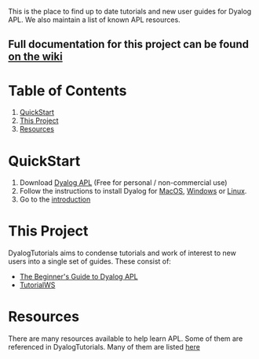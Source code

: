 This is the place to find up to date tutorials and new user guides for Dyalog APL. We also maintain a list of known APL resources.

## Full documentation for this project can be found [on the wiki](https://github.com/rikedyp/DyalogTutorials/wiki)

# Table of Contents
1. [QuickStart](#quickstart)
2. [This Project](#this-project)
3. [Resources](#resources)

# QuickStart
1. Download [Dyalog APL](https://www.dyalog.com/download-zone.htm) (Free for personal / non-commercial use)  
2. Follow the instructions to install Dyalog for [MacOS](http://docs.dyalog.com/17.0/Dyalog%20for%20macOS%20Installation%20and%20Configuration%20Guide.pdf), [Windows](http://docs.dyalog.com/17.0/Dyalog%20for%20Microsoft%20Windows%20Installation%20and%20Configuration%20Guide.pdf) or [Linux](http://docs.dyalog.com/17.0/Dyalog%20for%20UNIX%20Installation%20and%20Configuration%20Guide.pdf).  
3. Go to the [introduction](https://github.com/rikedyp/DyalogTutorials/wiki/First-Steps)

# This Project
DyalogTutorials aims to condense tutorials and work of interest to new users into a single set of guides. These consist of:
- [The Beginner's Guide to Dyalog APL](https://github.com/rikedyp/DyalogTutorials/tree/master/Beginner's%20Guide)
- [TutorialWS](/TutorialWS)

# Resources
There are many resources available to help learn APL. Some of them are referenced in DyalogTutorials. Many of them are listed [here](Resources.md)

